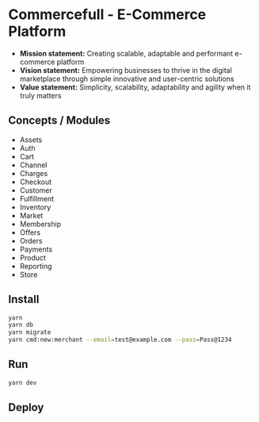 # Commercefull - E-Commerce Platform

- **Mission statement:** Creating scalable, adaptable and performant e-commerce platform
- **Vision statement:** Empowering businesses to thrive in the digital marketplace through simple innovative and user-centric solutions
- **Value statement:** Simplicity, scalability, adaptability and agility when it truly matters

## Concepts / Modules
- Assets
- Auth
- Cart
- Channel
- Charges
- Checkout
- Customer
- Fulfillment
- Inventory
- Market
- Membership
- Offers
- Orders
- Payments
- Product
- Reporting
- Store

## Install

```bash
yarn
yarn db
yarn migrate
yarn cmd:new:merchant --email=test@example.com --pass=Pass@1234
```

## Run
```bash
yarn dev
```

## Deploy
